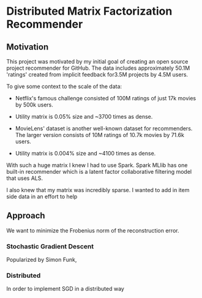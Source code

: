 # Distributed Matrix Factorization Recommender

## Motivation

This project was motivated by my initial goal of creating an open source project recommender for GitHub. The data includes approximately 50.1M 'ratings' created from implicit feedback for3.5M projects by 4.5M users.

To give some context to the scale of the data:

 - Netflix's famous challenge consisted of 100M ratings of just 17k movies by 500k users.
  * Utility matrix is 0.05% size and ~3700 times as dense.


 - MovieLens' dataset is another well-known dataset for recommenders. The larger version consists of 10M ratings of 10.7k movies by 71.6k users.
  * Utility matrix is 0.004% size and ~4100 times as dense.

With such a huge matrix I knew I had to use Spark. Spark MLlib has one built-in recommender which is a latent factor collaborative filtering model that uses ALS.

I also knew that my matrix was incredibly sparse. I wanted to add in item side data in an effort to help


## Approach

We want to minimize the Frobenius norm of the reconstruction error.

### Stochastic Gradient Descent

Popularized by Simon Funk,

### Distributed

In order to implement SGD in a distributed way 
